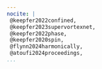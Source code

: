 ```yaml
---
nocite: |
 @keepfer2022confined,
 @keepfer2023supervortexnet,
 @keepfer2022phase,
 @keepfer2020spin,
 @flynn2024harmonically,
 @atoufi2024proceedings,
...
```

